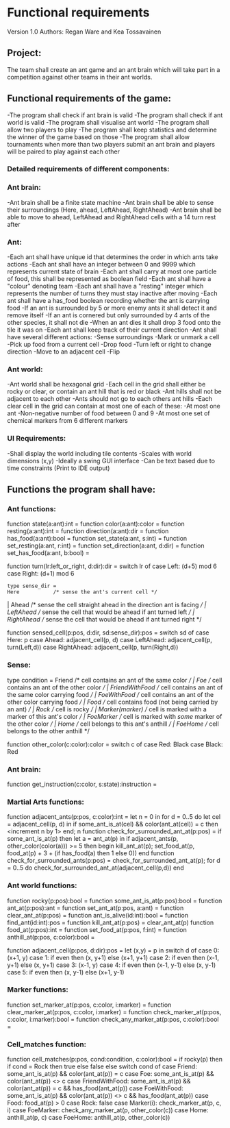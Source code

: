 # Functional requirements 
Version 1.0
Authors: Regan Ware and Kea Tossavainen

## Project: 
The team shall create an ant game and an ant brain which will take part in a competition against other teams in their ant worlds. 

## Functional requirements of the game:
-The program shall check if ant brain is valid
-The program shall check if ant world is valid
-The program shall visualise ant world
-The program shall allow two players to play
-The program shall keep statistics and determine the winner of the game based on those
-The program shall allow tournaments when more than two players submit an ant brain and players will be paired to play against each other

### Detailed requirements of different components:
### Ant brain:
-Ant brain shall be a finite state machine
-Ant brain shall be able to sense their surroundings (Here, ahead, LeftAhead, RightAhead)
-Ant brain shall be able to move to ahead, LeftAhead and RightAhead cells with a 14 turn rest after


### Ant: 
-Each ant shall have unique id that determines the order in which ants take actions
-Each ant shall have an integer between 0 and 9999 which represents current state of brain
-Each ant shall carry at most one particle of food, this shall be represented as boolean field
-Each ant shall have a "colour" denoting team
-Each ant shall have a "resting" integer which represents the number of turns they must stay inactive after moving
-Each ant shall have a has_food boolean recording whether the ant is carrying food
-If an ant is surrounded by 5 or more enemy ants it shall detect it and remove itself
-If an ant is cornered but only surrounded by 4 ants of the other species, it shall not die
-When an ant dies it shall drop 3 food onto the tile it was on
-Each ant shall keep track of their current direction
-Ant shall have several different actions:
    -Sense surroundings
    -Mark or unmark a cell
    -Pick up food from a current cell
    -Drop food
    -Turn left or right to change direction
    -Move to an adjacent cell
    -Flip


### Ant world:
-Ant world shall be hexagonal grid
-Each cell in the grid shall either be rocky or clear, or contain an ant hill that is red or black
-Ant hills shall not be adjacent to each other
-Ants should not go to each others ant hills
-Each clear cell in the grid can contain at most one of each of these:
    -At most one ant
    -Non-negative number of food between 0 and 9
    -At most one set of chemical markers from 6 different markers


### UI Requirements:
-Shall display the world including tile contents
-Scales with world dimensions (x,y)
-Ideally a swing GUI interface
-Can be text based due to time constraints (Print to IDE output)


## Functions the program shall have:
### Ant functions:
function state(a:ant):int     = <get state component of a>
function color(a:ant):color   = <get color component of a>
function resting(a:ant):int   = <get resting component of a>
function direction(a:ant):dir = <get direction component of a>
function has_food(a:ant):bool = <get has_food component of a>
function set_state(a:ant, s:int)     = <set state component of a to be s>
function set_resting(a:ant, r:int)   = <set resting component of a to be r>
function set_direction(a:ant, d:dir) = <set direction component of a to be d>
function set_has_food(a:ant, b:bool) = <set has_food component of a to be b>

function turn(lr:left_or_right, d:dir):dir =
  switch lr of
    case Left:  (d+5) mod 6
    case Right: (d+1) mod 6
    
    type sense_dir =
    Here           /* sense the ant's current cell */
  | Ahead          /* sense the cell straight ahead in the direction ant is facing */
  | LeftAhead      /* sense the cell that would be ahead if ant turned left */
  | RightAhead     /* sense the cell that would be ahead if ant turned right */

function sensed_cell(p:pos, d:dir, sd:sense_dir):pos =
  switch sd of
    case Here: p
    case Ahead: adjacent_cell(p, d)
    case LeftAhead: adjacent_cell(p, turn(Left,d))
    case RightAhead: adjacent_cell(p, turn(Right,d))
    
### Sense:
type condition =
    Friend             /* cell contains an ant of the same color */
  | Foe                /* cell contains an ant of the other color */
  | FriendWithFood     /* cell contains an ant of the same color carrying food */
  | FoeWithFood        /* cell contains an ant of the other color carrying food */
  | Food               /* cell contains food (not being carried by an ant) */
  | Rock               /* cell is rocky */
  | Marker(marker)     /* cell is marked with a marker of this ant's color */
  | FoeMarker          /* cell is marked with *some* marker of the other color */
  | Home               /* cell belongs to this ant's anthill */
  | FoeHome            /* cell belongs to the other anthill */
    
function other_color(c:color):color =
  switch c of
    case Red: Black
    case Black: Red

### Ant brain:
function get_instruction(c:color, s:state):instruction =  <get the instruction for state s of ant color c>

### Martial Arts functions:
function adjacent_ants(p:pos, c:color):int =
  let n = 0 in
  for d = 0..5 do
    let cel = adjacent_cell(p, d) in
    if some_ant_is_at(cel) && color(ant_at(cel)) = c then <increment n by 1>
  end;
  n
function check_for_surrounded_ant_at(p:pos) =
  if some_ant_is_at(p) then
    let a = ant_at(p) in
    if adjacent_ants(p, other_color(color(a))) >= 5 then begin
      kill_ant_at(p);
      set_food_at(p, food_at(p) + 3 + (if has_food(a) then 1 else 0))
    end
function check_for_surrounded_ants(p:pos) =
  check_for_surrounded_ant_at(p);
  for d = 0..5 do
    check_for_surrounded_ant_at(adjacent_cell(p,d))
  end


### Ant world functions:
function rocky(p:pos):bool = <true if the cell at position p is rocky>
function some_ant_is_at(p:pos):bool =  <true if there is an ant in the cell at position p>
function ant_at(p:pos):ant =  <return the ant in the cell at position p>
function set_ant_at(p:pos, a:ant) =  <record the fact that the given ant is at position p>
function clear_ant_at(p:pos) =  <record the fact that no ant is at position p>
function ant_is_alive(id:int):bool =  <true if an ant with the given id exists somewhere in the world>
function find_ant(id:int):pos =  <return current position of the ant with the given id>
function kill_ant_at(p:pos) = clear_ant_at(p)
function food_at(p:pos):int =  <return the amount of food in the cell at position p>
function set_food_at(p:pos, f:int) =  <record the fact that a given amount of food is at position p>
function anthill_at(p:pos, c:color):bool =   <true if the cell at position p is in the anthill of color c>

function adjacent_cell(p:pos, d:dir):pos =
  let (x,y) = p in
  switch d of
    case 0: (x+1, y)
    case 1: if even then (x, y+1) else (x+1, y+1)
    case 2: if even then (x-1, y+1) else (x, y+1)
    case 3: (x-1, y)
    case 4: if even then (x-1, y-1) else (x, y-1)
    case 5: if even then (x, y-1) else (x+1, y-1)

### Marker functions:
function set_marker_at(p:pos, c:color, i:marker) =  <set marker i of color c in cell p>
function clear_marker_at(p:pos, c:color, i:marker) =  <clear marker i of color c in cell p>
function check_marker_at(p:pos, c:color, i:marker):bool =  <true if marker i of color c is set in cell p>
function check_any_marker_at(p:pos, c:color):bool =  <true if ANY marker of color c is set in cell p>


### Cell_matches function:
function cell_matches(p:pos, cond:condition, c:color):bool =
  if rocky(p) then
    if cond = Rock then true else false
  else
    switch cond of
      case Friend:
        some_ant_is_at(p) &&
        color(ant_at(p)) = c
      case Foe:
        some_ant_is_at(p) &&
        color(ant_at(p)) <> c
      case FriendWithFood:
        some_ant_is_at(p) &&
        color(ant_at(p)) = c &&
        has_food(ant_at(p))
      case FoeWithFood:
        some_ant_is_at(p) &&
        color(ant_at(p)) <> c &&
        has_food(ant_at(p))
      case Food:
        food_at(p) > 0
      case Rock:
        false
      case Marker(i):
        check_marker_at(p, c, i)
      case FoeMarker:
        check_any_marker_at(p, other_color(c))
      case Home:
        anthill_at(p, c)
      case FoeHome:
        anthill_at(p, other_color(c))
